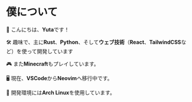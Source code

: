# 僕について

👋 こんにちは、**Yuta**です！

🛠️ 趣味で、主に**Rust**、**Python**、そして**ウェブ技術**（**React**、**TailwindCSS**など）を使って開発しています

🎮 また**Minecraft**もプレイしています。

🖥️ 現在、**VSCode**から**Neovim**へ移行中です。

🐧 開発環境には**Arch Linux**を使用しています。
